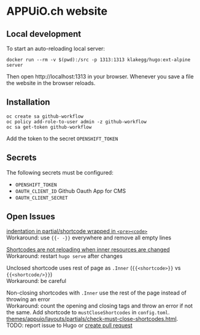 # APPUiO.ch website

## Local development

To start an auto-reloading local server:

`docker run --rm -v $(pwd):/src -p 1313:1313 klakegg/hugo:ext-alpine server`

Then open http://localhost:1313 in your browser. Whenever you save a file the website in the browser reloads.

## Installation
```
oc create sa github-workflow
oc policy add-role-to-user admin -z github-workflow
oc sa get-token github-workflow
```
Add the token to the secret `OPENSHIFT_TOKEN`

## Secrets

The following secrets must be configured:
- `OPENSHIFT_TOKEN`
- `OAUTH_CLIENT_ID` Github Oauth App for CMS
- `OAUTH_CLIENT_SECRET`

## Open Issues
[<html> indentation in partial/shortcode wrapped in `<pre><code>`](https://github.com/gohugoio/hugo/issues/6553)<br>
Workaround: use `{{- -}}` everywhere and remove all empty lines

[Shortcodes are not reloading when inner resources are changed](https://github.com/gohugoio/hugo/issues/6177)<br>
Workaround: restart `hugo serve` after changes

Unclosed shortcode uses rest of page as `.Inner` (`{{<shortcode>}}` vs `{{<shortcode/>}}`)<br>
Workaround: be careful

Non-closing shortcodes with `.Inner` use the rest of the page instead of throwing an error<br>
Workaround: count the opening and closing tags and throw an error if not the same. Add shortcode to `mustCloseShortcodes` in `config.toml`. [themes/appuio/layouts/partials/check-must-close-shortcodes.html](https://github.com/appuio/website-new/blob/master/themes/appuio/layouts/partials/check-must-close-shortcodes.html).<br>
TODO: report issue to Hugo or [create pull request](https://github.com/gohugoio/hugo/blob/fdfa4a5fe62232f65f1dd8d6fe0c500374228788/hugolib/shortcode.go#L518)
